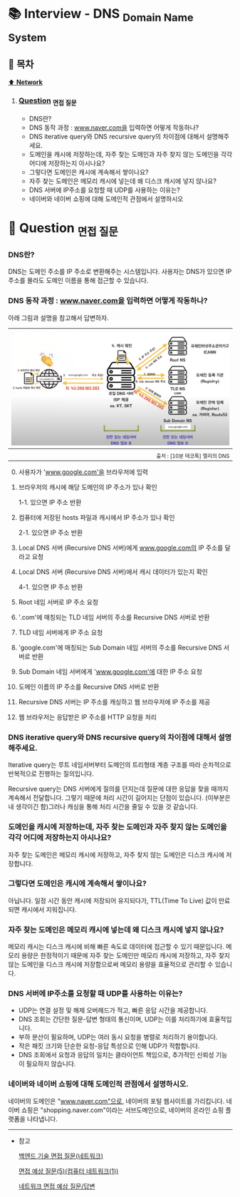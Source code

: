# :books: Interview - DNS <sub>Domain Name System</sub>

## :bookmark_tabs: 목차

[:arrow_up: **Network**](../README.md)

1. ### [Question](#) <sub>면접 질문</sub>

   - DNS란?
   - DNS 동작 과정 : www.naver.com을 입력하면 어떻게 작동하나?
   - DNS iterative query와 DNS recursive query의 차이점에 대해서 설명해주세요.
   - 도메인을 캐시에 저장하는데, 자주 찾는 도메인과 자주 찾지 않는 도메인을 각각 어디에 저장하는지 아시나요?
   - 그렇다면 도메인은 캐시에 계속해서 쌓이나요?
   - 자주 찾는 도메인은 메모리 캐시에 넣는데 왜 디스크 캐시에 넣지 않나요?
   - DNS 서버에 IP주소를 요청할 때 UDP를 사용하는 이유는?
   - 네이버와 네이버 쇼핑에 대해 도메인적 관점에서 설명하시오

# :closed_book: Question <sub>면접 질문</sub>

### DNS란?

DNS는 도메인 주소를 IP 주소로 변환해주는 시스템입니다. 사용자는 DNS가 있으면 IP 주소를 몰라도 도메인 이름을 통해 접근할 수 있습니다.

### DNS 동작 과정 : www.naver.com을 입력하면 어떻게 작동하나?

아래 그림과 설명을 참고해서 답변하자.

|<img src="../img/dns_flow_detail.png">|
|---:|
|<sub>출처 : [10분 테코톡] 엘리의 DNS</sub> |

0. 사용자가 'www.google.com'을 브라우저에 입력
1. 브라우저의 캐시에 해당 도메인의 IP 주소가 있나 확인
    
    1-1. 있으면 IP 주소 반환
2. 컴퓨터에 저장된 hosts 파일과 캐시에서 IP 주소가 있나 확인

    2-1. 있으면 IP 주소 반환
3. Local DNS 서버 (Recursive DNS 서버)에게 www.google.com의 IP 주소를 달라고 요청
4. Local DNS 서버 (Recursive DNS 서버)에서 캐시 데이터가 있는지 확인
    
    4-1. 있으면 IP 주소 반환
5. Root 네임 서버로 IP 주소 요청
6. '.com'에 매칭되는 TLD 네임 서버의 주소를 Recursive DNS 서버로 반환
7. TLD 네임 서버에게 IP 주소 요청
8. 'google.com'에 매칭되는 Sub Domain 네임 서버의 주소를 Recursive DNS 서버로 반환
9. Sub Domain 네임 서버에게 'www.google.com'에 대한 IP 주소 요청
10. 도메인 이름의 IP 주소를 Recursive DNS 서버로 반환
11. Recursive DNS 서버는 IP 주소를 캐싱하고 웹 브라우저에 IP 주소를 제공
12. 웹 브라우저는 응답받은 IP 주소를 HTTP 요청을 처리

### DNS iterative query와 DNS recursive query의 차이점에 대해서 설명해주세요.

Iterative query는 루트 네임서버부터 도메인의 트리형태 계층 구조를 따라 순차적으로 반복적으로 진행하는 질의입니다.

Recursive query는 DNS 서버에게 질의를 던지는데 질문에 대한 응답을 찾을 때까지 계속해서 전달합니다. 그렇기 때문에 처리 시간이 길어지는 단점이 있습니다. (이부분은 내 생각이긴 함)그러나 캐싱을 통해 처리 시간을 줄일 수 있을 것 같습니다.

### 도메인을 캐시에 저장하는데, 자주 찾는 도메인과 자주 찾지 않는 도메인을 각각 어디에 저장하는지 아시나요?

자주 찾는 도메인은 메모리 캐시에 저장하고, 자주 찾지 않는 도메인은 디스크 캐시에 저장합니다.

### 그렇다면 도메인은 캐시에 계속해서 쌓이나요?

아닙니다. 일정 시간 동안 캐시에 저장되어 유지되다가, TTL(Time To Live) 값이 만료되면 캐시에서 지워집니다.

### 자주 찾는 도메인은 메모리 캐시에 넣는데 왜 디스크 캐시에 넣지 않나요?

메모리 캐시는 디스크 캐시에 비해 빠른 속도로 데이터에 접근할 수 있기 때문입니다.
메모리 용량은 한정적이기 때문에 자주 찾는 도메인만 메모리 캐시에 저장하고, 자주 찾지 않는 도메인을 디스크 캐시에 저장함으로써 메모리 용량을 효율적으로 관리할 수 있습니다.

### DNS 서버에 IP주소를 요청할 때 UDP를 사용하는 이유는?

- UDP는 연결 설정 및 해제 오버헤드가 적고, 빠른 응답 시간을 제공합니다.
- DNS 조회는 간단한 질문-답변 형태의 통신이며, UDP는 이를 처리하기에 효율적입니다.
- 부하 분산이 필요하며, UDP는 여러 동시 요청을 병렬로 처리하기 용이합니다.
- 작은 패킷 크기와 단순한 요청-응답 특성으로 인해 UDP가 적합합니다.
- DNS 조회에서 요청과 응답의 일치는 클라이언트 책임으로, 추가적인 신뢰성 기능이 필요하지 않습니다.

### 네이버와 네이버 쇼핑에 대해 도메인적 관점에서 설명하시오.

네이버의 도메인은 "www.naver.com"으로, 네이버의 포털 웹사이트를 가리킵니다.
네이버 쇼핑은 "shopping.naver.com"이라는 서브도메인으로, 네이버의 온라인 쇼핑 플랫폼을 나타냅니다.

---

- 참고

   [백엔드 기술 면접 질문(네트워크)](https://velog.io/@min9288/%EB%B0%B1%EC%97%94%EB%93%9C-%EA%B0%9C%EB%B0%9C-%EB%A9%B4%EC%A0%91-%EC%A7%88%EB%AC%B8%EB%84%A4%ED%8A%B8%EC%9B%8C%ED%81%AC#dns%EB%9E%80)
   
   [면접 예상 질문(5)(컴퓨터 네트워크(1))](https://velog.io/@cis07385/%EB%A9%B4%EC%A0%91-%EC%98%88%EC%83%81-%EC%A7%88%EB%AC%B85%EC%BB%B4%ED%93%A8%ED%84%B0-%EB%84%A4%ED%8A%B8%EC%9B%8C%ED%81%AC#dns-iterative-query%EC%99%80-dns-recursive-query%EC%9D%98-%EC%B0%A8%EC%9D%B4%EC%A0%90%EC%97%90-%EB%8C%80%ED%95%B4%EC%84%9C-%EC%84%A4%EB%AA%85%ED%95%B4%EC%A3%BC%EC%84%B8%EC%9A%94)

   [네트워크 면접 예상 질문/답변](https://velog.io/@seungjun2/%EB%84%A4%ED%8A%B8%EC%9B%8C%ED%81%AC-%EC%A7%88%EB%AC%B8%EB%8B%B5%EB%B3%80-%EB%AF%B8%EC%99%84%EC%84%B1#%EF%B8%8F-wwwnavercom-%EC%9D%B4%EB%9D%BC%EB%8A%94-%EB%8F%84%EB%A9%94%EC%9D%B8-%EC%9D%B4%EB%A6%84%EC%9D%84-%EC%B2%98%EC%9D%8C-%EB%B0%9B%EC%95%98%EC%9D%84-%EB%95%8C-%EB%AC%B4%EC%8A%A8-%EC%9D%BC%EB%93%A4%EC%9D%B4-%EC%9D%BC%EC%96%B4%EB%82%A0%EA%B9%8C%EC%9A%94)
